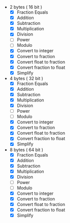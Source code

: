  - 2 bytes ( 16 bit )
     - [x] Fraction Equals
     - [x] Addition
     - [x] Subtraction
     - [x] Multiplication
     - [x] Division
     - [ ] Power
     - [ ] Modulo
     - [x] Convert to integer
     - [x] Convert to fraction
     - [x] Convert float to fraction
     - [x] Convert fraction to float
     - [x] Simplify
 - 4 bytes ( 32 bit )
     - [x] Fraction Equals
     - [x] Addition
     - [x] Subtraction
     - [x] Multiplication
     - [x] Division
     - [ ] Power
     - [ ] Modulo
     - [x] Convert to integer
     - [x] Convert to fraction
     - [x] Convert float to fraction
     - [x] Convert fraction to float
     - [x] Simplify
 - 8 bytes ( 64 bit )
     - [x] Fraction Equals
     - [x] Addition
     - [x] Subtraction
     - [x] Multiplication
     - [x] Division
     - [ ] Power
     - [ ] Modulo
     - [x] Convert to integer
     - [x] Convert to fraction
     - [x] Convert float to fraction
     - [x] Convert fraction to float
     - [x] Simplify
